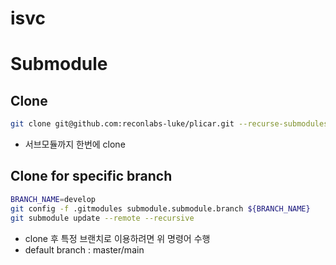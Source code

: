 # isvc


# Submodule
## Clone

```bash
git clone git@github.com:reconlabs-luke/plicar.git --recurse-submodules
```
- 서브모듈까지 한번에 clone

## Clone for specific branch
```bash
BRANCH_NAME=develop
git config -f .gitmodules submodule.submodule.branch ${BRANCH_NAME}
git submodule update --remote --recursive
```
- clone 후 특정 브랜치로 이용하려면 위 명령어 수행
- default branch : master/main
